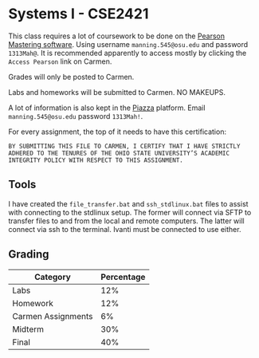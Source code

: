 # Systems I - CSE2421

This class requires a lot of coursework to be done on the [Pearson Mastering software](https://session.masteringengineering.com/myct/mastering#/). Using username `manning.545@osu.edu` and password `1313Mah@`. It is recommended apparently to access mostly by clicking the `Access Pearson` link on Carmen.

Grades will only be posted to Carmen.

Labs and homeworks will be submitted to Carmen. NO MAKEUPS.

A lot of information is also kept in the [Piazza](https://piazza.com/class/lqwibtlle7p7hg) platform. Email `manning.545@osu.edu` password `1313Mah!`.

For every assignment, the top of it needs to have this certification:
```
BY SUBMITTING THIS FILE TO CARMEN, I CERTIFY THAT I HAVE STRICTLY ADHERED TO THE TENURES OF THE OHIO STATE UNIVERSITY’S ACADEMIC INTEGRITY POLICY WITH RESPECT TO THIS ASSIGNMENT.
```

## Tools
I have created the `file_transfer.bat` and `ssh_stdlinux.bat` files to assist with connecting to the stdlinux setup. The former will connect via SFTP to transfer files to and from the local and remote computers. The latter will connect via ssh to the terminal. Ivanti must be connected to use either.

## Grading
Category | Percentage
--- | ---
Labs | 12%
Homework | 12%
Carmen Assignments | 6%
Midterm | 30%
Final | 40%
